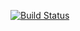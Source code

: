 [![Build Status](https://app.travis-ci.com/1998GZH/js-test.svg?branch=master)](https://app.travis-ci.com/1998GZH/js-test)
